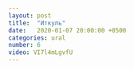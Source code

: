 ```yaml
---
layout: post
title:  "Иткуль"
date:   2020-01-07 20:00:00 +0500
categories: ural
number: 6
video: VI7l4mLgvfU
---
```

